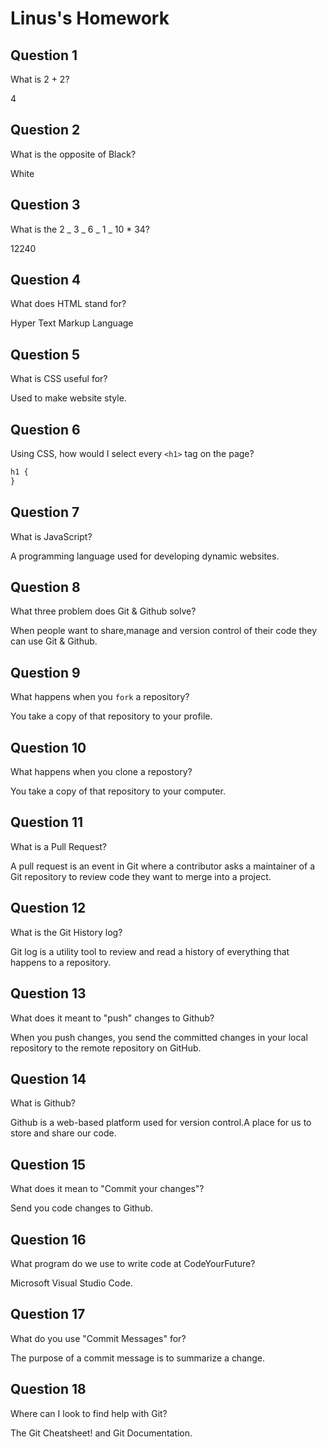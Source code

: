 # Linus's Homework

## Question 1

What is 2 + 2?

4

## Question 2

What is the opposite of Black?

White

## Question 3

What is the 2 _ 3 _ 6 _ 1 _ 10 \* 34?

12240

## Question 4

What does HTML stand for?

Hyper Text Markup Language

## Question 5

What is CSS useful for?

Used to make website style.

## Question 6

Using CSS, how would I select every `<h1>` tag on the page?

```css
h1 {
}
```

## Question 7

What is JavaScript?

A programming language used for developing dynamic websites.

## Question 8

What three problem does Git & Github solve?

When people want to share,manage and version control of their code they can use Git & Github.

## Question 9

What happens when you `fork` a repository?

You take a copy of that repository to your profile.

## Question 10

What happens when you clone a repostory?

You take a copy of that repository to your computer.

## Question 11

What is a Pull Request?

A pull request is an event in Git where a contributor asks a maintainer of a Git repository to review code they want to merge into a project.

## Question 12

What is the Git History log?

Git log is a utility tool to review and read a history of everything that happens to a repository.

## Question 13

What does it meant to "push" changes to Github?

When you push changes, you send the committed changes in your local repository to the remote repository on GitHub.

## Question 14

What is Github?

Github is a web-based platform used for version control.A place for us to store and share our code.

## Question 15

What does it mean to "Commit your changes"?

Send you code changes to Github.

## Question 16

What program do we use to write code at CodeYourFuture?

Microsoft Visual Studio Code.

## Question 17

What do you use "Commit Messages" for?

The purpose of a commit message is to summarize a change.

## Question 18

Where can I look to find help with Git?

The Git Cheatsheet! and Git Documentation.
